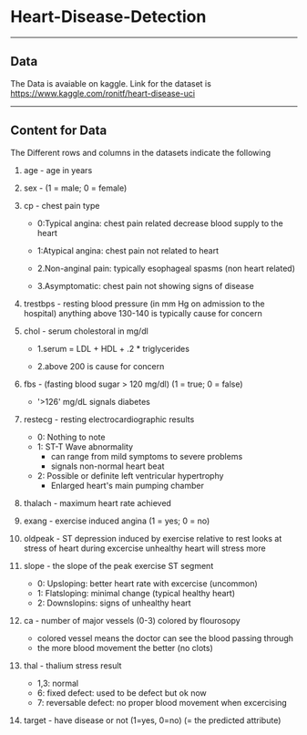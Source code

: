 
# Heart-Disease-Detection
***
## Data
The Data is avaiable on kaggle.
Link for the dataset is https://www.kaggle.com/ronitf/heart-disease-uci
***
##  Content for Data
The Different rows and columns in the datasets indicate the following 

1. age - age in years
2. sex - (1 = male; 0 = female)
3. cp - chest pain type
    
    *  0:Typical angina: chest pain related decrease blood supply to the heart
    
    *  1:Atypical angina: chest pain not related to heart
    
    *  2.Non-anginal pain: typically esophageal spasms (non heart related)
    *  3.Asymptomatic: chest pain not showing signs of disease
4. trestbps - resting blood pressure (in mm Hg on admission to the hospital) anything above 130-140 is typically cause for concern
5. chol - serum cholestoral in mg/dl
    
    *   1.serum = LDL + HDL + .2 * triglycerides
    
    *   2.above 200 is cause for concern
6. fbs - (fasting blood sugar > 120 mg/dl) (1 = true; 0 = false)
    
    *   '>126' mg/dL signals diabetes
7. restecg - resting electrocardiographic results
    * 0: Nothing to note
    * 1: ST-T Wave abnormality
        * can range from mild symptoms to severe problems
        * signals non-normal heart beat
    * 2: Possible or definite left ventricular hypertrophy
        * Enlarged heart's main pumping chamber
8. thalach - maximum heart rate achieved
9. exang - exercise induced angina (1 = yes; 0 = no)
10. oldpeak - ST depression induced by exercise relative to rest looks at stress of heart during excercise unhealthy heart will stress more
11. slope - the slope of the peak exercise ST segment
    * 0: Upsloping: better heart rate with excercise (uncommon)
    * 1: Flatsloping: minimal change (typical healthy heart)
    * 2: Downslopins: signs of unhealthy heart
12. ca - number of major vessels (0-3) colored by flourosopy
    * colored vessel means the doctor can see the blood passing through
    * the more blood movement the better (no clots)
13. thal - thalium stress result
    * 1,3: normal
    * 6: fixed defect: used to be defect but ok now
    * 7: reversable defect: no proper blood movement when excercising
14. target - have disease or not (1=yes, 0=no) (= the predicted attribute)
